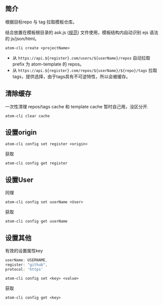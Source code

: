 ## 简介

根据目标repo 与 tag 拉取模板仓库。

结合放置在模板根目录的 ask.js ([规范](https://github.com/SBoudrias/Inquirer.js#question)) 文件使用，模板结构内自动识别 ejs 语法的 js/json/html。

``` shell
atom-cli create <projectName>
```

* 从 `https://api.${register}.com/users/${userName}/repos` 自动拉取 prefix 为 atom-template 的 repos。
* 从 `https://api.${register}.com/repos/${userName}/${repo}/tags` 拉取tags，提供选择，由于tags具有不可逆特性，所以会被缓存。

## 清除缓存
一次性清理 repos/tags cache 和 template cache 暂时自己用，没区分开.
``` shell
atom-cli clear cache
```

## 设置origin

``` shell
atom-cli config set register <origin>
```

获取
``` shell
atom-cli config get register
```

## 设置User
同理

``` shell
atom-cli config set userName <User>
```

获取
``` shell
atom-cli config get userName
```

## 设置其他

有效的设置属性key

``` js
userName: USERNAME,
register: "github",
protocol: 'https'
```

``` shell
atom-cli config set <key> <value>
```

获取
``` shell
atom-cli config get <key>
```

